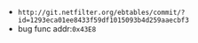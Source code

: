 * `http://git.netfilter.org/ebtables/commit/?id=1293eca01ee8433f59df1015093b4d259aaecbf3`
* bug func addr:`0x43E8`
